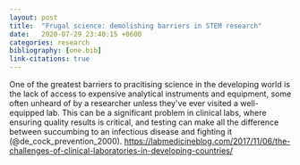 ```yaml
---
layout: post
title:  "Frugal science: demolishing barriers in STEM research"
date:   2020-07-29 23:40:15 +0600
categories: research
bibliography: [one.bib]
link-citations: true
---
```


One of the greatest barriers to pracitising science in the developing world is the lack of access to expensive analytical instruments and equipment, some often unheard of 
by a researcher unless they've ever visited a well-equipped lab. This can be a significant problem in clinical labs, where ensuring quality results is critical, and testing 
can make all the difference between succumbing to an infectious disease and fighting it (@de_cock_prevention_2000). https://labmedicineblog.com/2017/11/06/the-challenges-of-clinical-laboratories-in-developing-countries/

